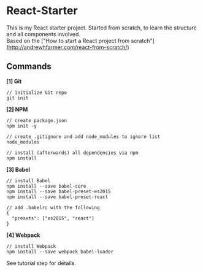 # React-Starter

This is my React starter project. Started from scratch, to learn the structure and all components involved.  
Based on the ["How to start a React project from scratch"] (http://andrewhfarmer.com/react-from-scratch/)


## Commands
**[1] Git**
```
// initialize Git repo
git init
```

**[2] NPM**
```
// create package.json
npm init -y

// create .gitignore and add node_modules to ignore list
node_modules

// install (afterwards) all dependencies via npm
npm install
```

**[3] Babel**
```
// install Babel
npm install --save babel-core
npm install --save babel-preset-es2015
npm install --save babel-preset-react

// add .babelrc with the following
{
  "presets": ["es2015", "react"]
}
```

**[4] Webpack**
```
// install Webpack
npm install --save webpack babel-loader
```
See tutorial step for details.
